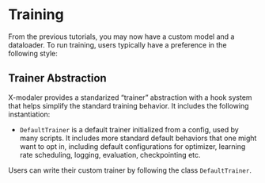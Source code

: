 # Training

From the previous tutorials, you may now have a custom model and a dataloader. To run training, users typically have a preference in the following style:

## Trainer Abstraction

X-modaler provides a standarized “trainer” abstraction with a hook system that helps simplify the standard training behavior. It includes the following instantiation:
* `DefaultTrainer` is a default trainer initialized from a config, used by many scripts. It includes more standard default behaviors that one might want to opt in, including default configurations for optimizer, learning rate scheduling, logging, evaluation, checkpointing etc.

Users can write their custom trainer by following the class `DefaultTrainer`.